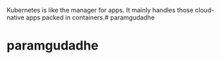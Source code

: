 Kubernetes is like the manager for apps. It mainly handles those cloud-native apps packed in containers.# paramgudadhe
# paramgudadhe
